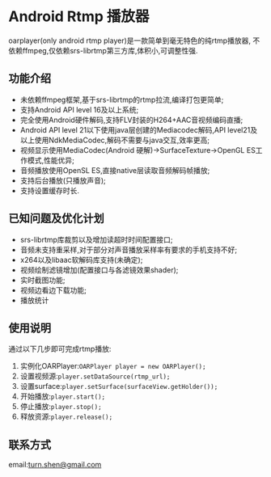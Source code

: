 # Android Rtmp 播放器
oarplayer(only android rtmp player)是一款简单到毫无特色的纯rtmp播放器,
不依赖ffmpeg,仅依赖srs-librtmp第三方库,体积小,可调整性强.

## 功能介绍
- 未依赖ffmpeg框架,基于srs-librtmp的rtmp拉流,编译打包更简单;
- 支持Android API level 16及以上系统;
- 完全使用Android硬件解码,支持FLV封装的H264+AAC音视频编码直播;
- Android API level 21以下使用java层创建的Mediacodec解码,API level21及以上使用NdkMediaCodec,解码不需要与java交互,效率更高;
- 视频显示使用MediaCodec(Android 硬解)->SurfaceTexture->OpenGL ES工作模式,性能优异;
- 音频播放使用OpenSL ES,直接native层读取音频解码帧播放;
- 支持后台播放(只播放声音);
- 支持设置缓存时长.

## 已知问题及优化计划
- srs-librtmp库裁剪以及增加读超时时间配置接口;
- 音频未支持重采样,对于部分对声音播放采样率有要求的手机支持不好;
- x264以及libaac软解码库支持(未确定);
- 视频绘制滤镜增加(配置接口与各滤镜效果shader);
- 实时截图功能;
- 视频边看边下载功能;
- 播放统计


## 使用说明
通过以下几步即可完成rtmp播放:

1. 实例化OARPlayer:`OARPlayer player = new OARPlayer();`
2. 设置视频源:`player.setDataSource(rtmp_url);`
3. 设置surface:`player.setSurface(surfaceView.getHolder());`
4. 开始播放:`player.start();`
5. 停止播放:`player.stop();`
6. 释放资源:`player.release();`
## 联系方式
email:turn.shen@gmail.com